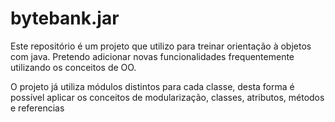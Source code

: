 # bytebank.jar
Este repositório é um projeto que utilizo para treinar orientação à objetos com java. Pretendo adicionar novas funcionalidades frequentemente utilizando os conceitos de OO.

O projeto já utiliza módulos distintos para cada classe, desta forma é possível aplicar os conceitos de modularização, classes, atributos, métodos e referencias
